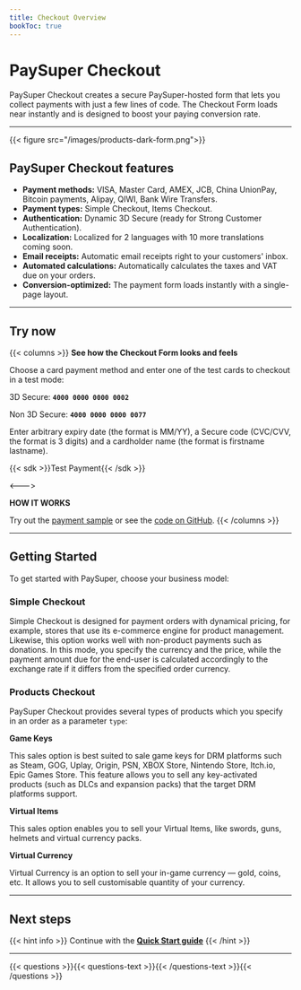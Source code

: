 ```yaml
---
title: Checkout Overview
bookToc: true
---
```


# PaySuper Checkout

PaySuper Checkout creates a secure PaySuper-hosted form that lets you collect payments with just a few lines of code. The Checkout Form loads near instantly and is designed to boost your paying conversion rate.

***

{{< figure src="/images/products-dark-form.png">}}

## PaySuper Checkout features

- **Payment methods:** VISA, Master Card, AMEX, JCB, China UnionPay, Bitcoin payments, Alipay, QIWI, Bank Wire Transfers.
- **Payment types:** Simple Checkout, Items Checkout.
- **Authentication:** Dynamic 3D Secure (ready for Strong Customer Authentication).
- **Localization:** Localized for 2 languages with 10 more translations coming soon.
- **Email receipts:** Automatic email receipts right to your customers' inbox.
- **Automated calculations:** Automatically calculates the taxes and VAT due on your orders.
- **Conversion-optimized:** The payment form loads instantly with a single-page layout.

***

## Try now

{{< columns >}}
**See how the Checkout Form looks and feels**

Choose a card payment method and enter one of the test cards to checkout in a test mode:

3D Secure: **`4000 0000 0000 0002`**

Non 3D Secure: **`4000 0000 0000 0077`**

Enter arbitrary expiry date (the format is MM/YY), a Secure code (CVC/CVV, the format is 3 digits) and a cardholder name (the format is firstname lastname).

{{< sdk >}}Test Payment{{< /sdk >}}

<--->

**HOW IT WORKS**

Try out the [payment sample](https://dashboard.pay.super.com/form-demo) or see the [code on GitHub](https://github.com/paysuper/paysuper-examples).
{{< /columns >}}

***

## Getting Started

To get started with PaySuper, choose your business model:

### Simple Checkout

Simple Checkout is designed for payment orders with dynamical pricing, for example, stores that use its e-commerce engine for product management. Likewise, this option works well with non-product payments such as donations. In this mode, you specify the currency and the price, while the payment amount due for the end-user is calculated accordingly to the exchange rate if it differs from the specified order currency.

### Products Checkout

PaySuper Checkout provides several types of products which you specify in an order as a parameter `type`:

**Game Keys**

This sales option is best suited to sale game keys for DRM platforms such as Steam, GOG, Uplay, Origin, PSN, XBOX Store, Nintendo Store, Itch.io, Epic Games Store. This feature allows you to sell any key-activated products (such as DLCs and expansion packs) that the target DRM platforms support.

**Virtual Items**

This sales option enables you to sell your Virtual Items, like swords, guns, helmets and virtual currency packs.

**Virtual Currency**

Virtual Currency is an option to sell your in-game currency — gold, coins, etc. It allows you to sell customisable quantity of your currency.

***

## Next steps

{{< hint info >}}
Continue with the [**Quick Start guide**](/docs/payments/quick-start/)
{{< /hint >}}

***

{{< questions >}}{{< questions-text >}}{{< /questions-text >}}{{< /questions >}}